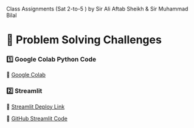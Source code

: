 Class Assignments (Sat 2-to-5 ) by Sir Ali Aftab Sheikh & Sir Muhammad Bilal

# 🎯 Problem Solving Challenges

### 1️⃣ Google Colab Python Code

📌 [Google Colab](https://colab.research.google.com/drive/1fM_KIdx2yi3KtU077oPHubyenbo87h3P?usp=sharing)

### 2️⃣ Streamlit

📌 [Streamlit Deploy Link](https://01-todo-cli.streamlit.app/?embed_options=dark_theme)

📌 [GitHub Streamlit Code](https://github.com/Zubair72AR/python-projects/tree/main/Python_Sat_2_to_5/class_04_problem_solving_challenges)
